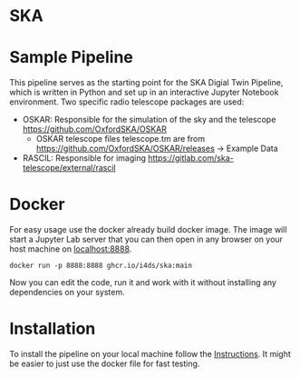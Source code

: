 # SKA

# Sample Pipeline

This pipeline serves as the starting point for the SKA Digial Twin Pipeline, which is written in Python and set up in an interactive Jupyter Notebook environment. Two specific radio telescope packages are used:

- OSKAR: Responsible for the simulation of the sky and the telescope https://github.com/OxfordSKA/OSKAR
	- OSKAR telescope files telescope.tm are from https://github.com/OxfordSKA/OSKAR/releases -> Example Data
- RASCIL: Responsible for imaging https://gitlab.com/ska-telescope/external/rascil

# Docker

For easy usage use the docker already build docker image.
The image will start a Jupyter Lab server that you can then open in any browser on your host machine on [localhost:8888](localhost:8888).

```shell
docker run -p 8888:8888 ghcr.io/i4ds/ska:main
```

Now you can edit the code, run it and work with it without installing any dependencies on your system.


# Installation

To install the pipeline on your local machine follow the [Instructions](Installation.md). 
It might be easier to just use the docker file for fast testing.

